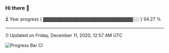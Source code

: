 ### Hi there 👋

⏳ Year progress { ▓▓▓▓▓▓▓▓▓▓▓▓▓▓▓▓▓▓▓▓▓▓▓▓▓▓▓▓░░ } 94.27 %

---

⏰ Updated on Friday, December 11, 2020, 12:57 AM UTC

![Progress Bar CI](https://github.com/arthurbuhl/arthurbuhl/workflows/Progress%20Bar%20CI/badge.svg)

